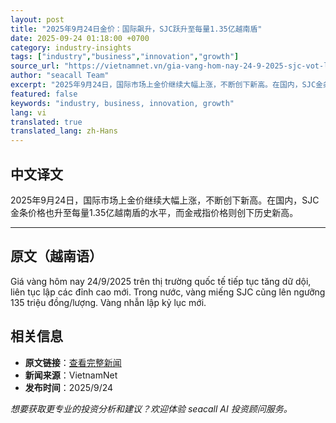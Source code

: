 ```yaml
---
layout: post
title: "2025年9月24日金价：国际飙升，SJC跃升至每量1.35亿越南盾"
date: 2025-09-24 01:18:00 +0700
category: industry-insights
tags: ["industry","business","innovation","growth"]
source_url: "https://vietnamnet.vn/gia-vang-hom-nay-24-9-2025-sjc-vot-len-135-trieu-con-tang-toi-dau-2445481.html"
author: "seacall Team"
excerpt: "2025年9月24日，国际市场上金价继续大幅上涨，不断创下新高。在国内，SJC金条价格也升至每量1.35亿越南盾的水平，而金戒指价格则创下历史新高。..."
featured: false
keywords: "industry, business, innovation, growth"
lang: vi
translated: true
translated_lang: zh-Hans
---
```


## 中文译文

2025年9月24日，国际市场上金价继续大幅上涨，不断创下新高。在国内，SJC金条价格也升至每量1.35亿越南盾的水平，而金戒指价格则创下历史新高。

---

## 原文（越南语）

Giá vàng hôm nay 24/9/2025 trên thị trường quốc tế tiếp tục tăng dữ dội, liên tục lập các đỉnh cao mới. Trong nước, vàng miếng SJC cũng lên ngưỡng 135 triệu đồng/lượng. Vàng nhẫn lập kỷ lục mới.

## 相关信息

- **原文链接**：[查看完整新闻](https://vietnamnet.vn/gia-vang-hom-nay-24-9-2025-sjc-vot-len-135-trieu-con-tang-toi-dau-2445481.html)
- **新闻来源**：VietnamNet
- **发布时间**：2025/9/24

*想要获取更专业的投资分析和建议？欢迎体验 seacall AI 投资顾问服务。*